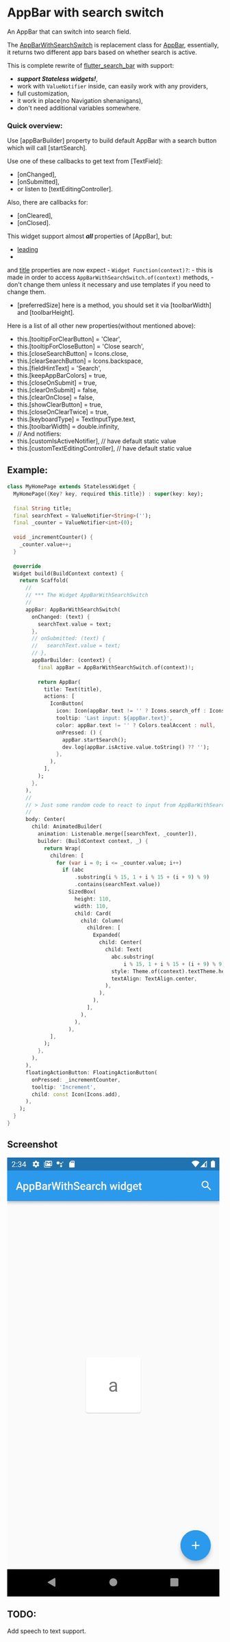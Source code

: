 # AppBar with search switch

An AppBar that can switch into search field.

The [AppBarWithSearchSwitch](https://pub.dev/documentation/app_bar_with_search_switch/latest/app_bar_with_search_switch/AppBarWithSearchSwitch-class.html)
is replacement class for [AppBar](https://api.flutter.dev/flutter/material/AppBar-class.html), essentially, it returns
two different app bars based on whether search is active.

This is complete rewrite of [flutter_search_bar](https://pub.dev/packages/flutter_search_bar) with support:

- ***support Stateless widgets!***,
- work with `ValueNotifier` inside, can easily work with any providers,
- full customization,
- it work in place(no Navigation shenanigans),
- don't need additional variables somewhere.

### Quick overview:

Use [appBarBuilder] property to build default AppBar with a search button which will call [startSearch].

Use one of these callbacks to get text from [TextField]:

- [onChanged],
- [onSubmitted],
- or listen to [textEditingController].

Also, there are callbacks for:

- [onCleared],
- [onClosed].

This widget support almost ***all*** properties of [AppBar], but:

- [leading](https://pub.dev/documentation/app_bar_with_search_switch/latest/app_bar_with_search_switch/AppBarWithSearchSwitch/leading.html)
-
and [title](https://pub.dev/documentation/app_bar_with_search_switch/latest/app_bar_with_search_switch/AppBarWithSearchSwitch/title.html)
properties are now expect - `Widget Function(context)?`:
    - this is made in order to access `AppBarWithSearchSwitch.of(context)` methods,
    - don't change them unless it necessary and use templates if you need to change them.
- [preferredSize] here is a method, you should set it via [toolbarWidth] and [toolbarHeight].

Here is a list of all other new properties(without mentioned above):

- this.[tooltipForClearButton] = 'Clear',
- this.[tooltipForCloseButton] = 'Close search',
- this.[closeSearchButton] = Icons.close,
- this.[clearSearchButton] = Icons.backspace,
- this.[fieldHintText] = 'Search',
- this.[keepAppBarColors] = true,
- this.[closeOnSubmit] = true,
- this.[clearOnSubmit] = false,
- this.[clearOnClose] = false,
- this.[showClearButton] = true,
- this.[closeOnClearTwice] = true,
- this.[keyboardType] = TextInputType.text,
- this.[toolbarWidth] = double.infinity,
- // And notifiers:
- this.[customIsActiveNotifier], // have default static value
- this.[customTextEditingController], // have default static value

## Example:

```dart
class MyHomePage extends StatelessWidget {
  MyHomePage({Key? key, required this.title}) : super(key: key);

  final String title;
  final searchText = ValueNotifier<String>('');
  final _counter = ValueNotifier<int>(0);

  void _incrementCounter() {
    _counter.value++;
  }

  @override
  Widget build(BuildContext context) {
    return Scaffold(
      // 
      // *** The Widget AppBarWithSearchSwitch 
      // 
      appBar: AppBarWithSearchSwitch(
        onChanged: (text) {
          searchText.value = text;
        },
        // onSubmitted: (text) {
        //   searchText.value = text;
        // },
        appBarBuilder: (context) {
          final appBar = AppBarWithSearchSwitch.of(context)!;

          return AppBar(
            title: Text(title),
            actions: [
              IconButton(
                icon: Icon(appBar.text != '' ? Icons.search_off : Icons.search),
                tooltip: 'Last input: ${appBar.text}',
                color: appBar.text != '' ? Colors.tealAccent : null,
                onPressed: () {
                  appBar.startSearch();
                  dev.log(appBar.isActive.value.toString() ?? '');
                },
              ),
            ],
          );
        },
      ),
      // 
      // > Just some random code to react to input from AppBarWithSearchSwitch.
      // 
      body: Center(
        child: AnimatedBuilder(
          animation: Listenable.merge([searchText, _counter]),
          builder: (BuildContext context, _) {
            return Wrap(
              children: [
                for (var i = 0; i <= _counter.value; i++)
                  if (abc
                      .substring(i % 15, 1 + i % 15 + (i + 9) % 9)
                      .contains(searchText.value))
                    SizedBox(
                      height: 110,
                      width: 110,
                      child: Card(
                        child: Column(
                          children: [
                            Expanded(
                              child: Center(
                                child: Text(
                                  abc.substring(
                                      i % 15, 1 + i % 15 + (i + 9) % 9),
                                  style: Theme.of(context).textTheme.headline4,
                                  textAlign: TextAlign.center,
                                ),
                              ),
                            ),
                          ],
                        ),
                      ),
                    ),
              ],
            );
          },
        ),
      ),
      floatingActionButton: FloatingActionButton(
        onPressed: _incrementCounter,
        tooltip: 'Increment',
        child: const Icon(Icons.add),
      ),
    );
  }
}

```

## Screenshot

<img align="center" src="https://raw.githubusercontent.com/alexqwesa/app_bar_with_search_switch/master/screenshot.gif">

## TODO:

Add speech to text support.